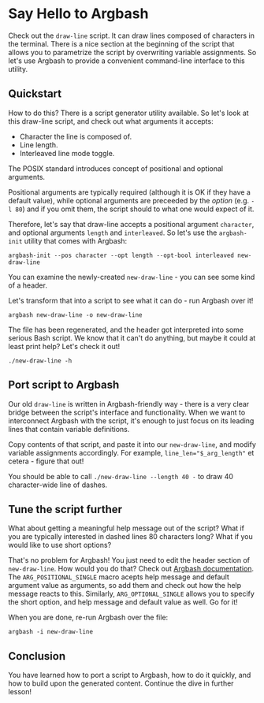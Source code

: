 Say Hello to Argbash
====================

Check out the `draw-line` script. It can draw lines composed of characters in the terminal.
There is a nice section at the beginning of the script that allows you to parametrize the script by overwriting variable assignments.
So let's use Argbash to provide a convenient command-line interface to this utility.


Quickstart
----------

How to do this?
There is a script generator utility available.
So let's look at this draw-line script, and check out what arguments it accepts:

- Character the line is composed of.
- Line length.
- Interleaved line mode toggle. 

The POSIX standard introduces concept of positional and optional arguments.

Positional arguments are typically required (although it is OK if they have a default value), while
optional arguments are preceeded by the *option* (e.g. `-l 80`) and if you omit them, the script should to what one would expect of it.

Therefore, let's say that draw-line accepts a positional argument `character`, and optional arguments `length` and `interleaved`.
So let's use the `argbash-init` utility that comes with Argbash:

```
argbash-init --pos character --opt length --opt-bool interleaved new-draw-line 
```

You can examine the newly-created `new-draw-line` - you can see some kind of a header.

Let's transform that into a script to see what it can do - run Argbash over it!

```
argbash new-draw-line -o new-draw-line
```

The file has been regenerated, and the header got interpreted into some serious Bash script.
We know that it can't do anything, but maybe it could at least print help?
Let's check it out!

```
./new-draw-line -h
```


Port script to Argbash
----------------------

Our old `draw-line` is written in Argbash-friendly way - there is a very clear bridge between the script's interface and functionality.
When we want to interconnect Argbash with the script, it's enough to just focus on its leading lines that contain variable definitions.

Copy contents of that script, and paste it into our `new-draw-line`, and modify variable assignments accordingly.
For example, `line_len="$_arg_length"` et cetera - figure that out!

You should be able to call `./new-draw-line --length 40 -` to draw 40 character-wide line of dashes.


Tune the script further
-----------------------

What about getting a meaningful help message out of the script?
What if you are typically interested in dashed lines 80 characters long? 
What if you would like to use short options?

That's no problem for Argbash! You just need to edit the header section of `new-draw-line`.
How would you do that? Check out [Argbash documentation](https://argbash.readthedocs.io/en/latest/guide.html#argbash-api).
The `ARG_POSITIONAL_SINGLE` macro acepts help message and default argument value as arguments, so add them and check out how the help message reacts to this.
Similarly, `ARG_OPTIONAL_SINGLE` allows you to specify the short option, and help message and default value as well.
Go for it!

When you are done, re-run Argbash over the file:

```
argbash -i new-draw-line
```


Conclusion
----------

You have learned how to port a script to Argbash, how to do it quickly, and how to build upon the generated content.
Continue the dive in further lesson!

